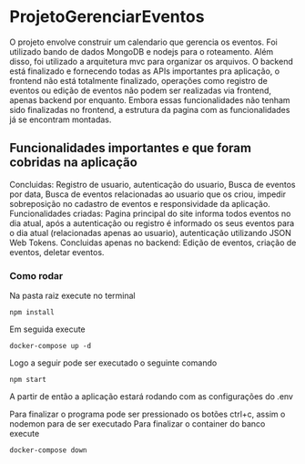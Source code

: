 # ProjetoGerenciarEventos
O projeto envolve construir um calendario que gerencia os eventos. Foi utilizado bando de dados MongoDB e nodejs para o roteamento. Além disso, foi utilizado a arquitetura mvc para organizar os arquivos. O backend está finalizado e fornecendo todas as APIs importantes pra aplicação, o frontend não está totalmente finalizado, operações como registro de eventos ou edição de eventos não podem ser realizadas via frontend, apenas backend por enquanto. Embora essas funcionalidades não tenham sido finalizadas no frontend, a estrutura da pagina com as funcionalidades já se encontram montadas.

## Funcionalidades importantes e que foram cobridas na aplicação
Concluidas: Registro de usuario, autenticação do usuario, Busca de eventos por data, Busca de eventos relacionadas ao usuario que os criou, impedir sobreposição no cadastro de eventos e responsividade da aplicação.
Funcionalidades criadas: Pagina principal do site informa todos eventos no dia atual, após a autenticação ou registro é informado os seus eventos para o dia atual (relacionadas apenas ao usuario), autenticação utilizando JSON Web Tokens.
Concluidas apenas no backend: Edição de eventos, criação de eventos, deletar eventos. 

### Como rodar
Na pasta raiz execute no terminal
```
npm install
```
Em seguida execute
```
docker-compose up -d
```
Logo a seguir pode ser executado o seguinte comando

```
npm start
```
A partir de então a aplicação estará rodando com as configurações do .env

Para finalizar o programa pode ser pressionado os botões ctrl+c, assim o nodemon para de ser executado
Para finalizar o container do banco execute
```
docker-compose down
```
